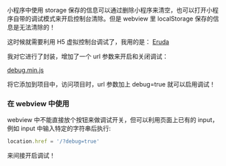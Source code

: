 小程序中使用 storage 保存的信息可以通过删除小程序来清空，也可以打开小程序自带的调试模式来开启控制台清除。但是 webview 里 localStorage 保存的信息是无法清除的！

这时候就需要利用 H5 虚拟控制台调试了，我用的是：
[Eruda](https://github.com/liriliri/eruda)

我对它进行了封装，增加了一个 url 参数来开启和关闭调试：

[debug.min.js](https://github.com/Saber2pr/test/blob/master/tools/debug.min.js)

将它添加到项目中，访问项目时，url 参数加上 debug=true 就可以启用调试！

### 在 webview 中使用

webview 中不能直接放个按钮来做调试开关，但可以利用页面上已有的 input，例如 input 中输入特定的字符串后执行:

```js
location.href = '/?debug=true'
```

来间接开启调试！

